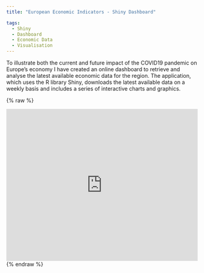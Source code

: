 ```yaml
---
title: "European Economic Indicators - Shiny Dashboard"

tags:
  - Shiny
  - Dashboard
  - Economic Data
  - Visualisation
---
```


To illustrate both the current and future impact of the COVID19 pandemic on Europe’s economy I have created an online dashboard to retrieve and analyse the latest available 
economic data for the region. The application, which uses the R library Shiny, downloads the latest available data on a weekly basis and includes a series of interactive charts and graphics.  
 
{% raw %}
<iframe height="400" width="100%" frameborder="no" src="https://mjacobsdata.shinyapps.io/europe-economy-covid/"> </iframe>
{% endraw %}


